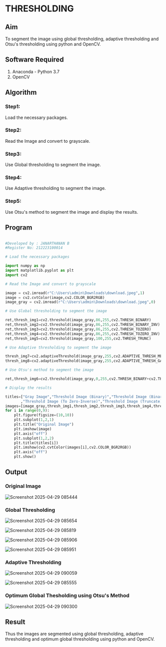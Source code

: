 # THRESHOLDING
## Aim
To segment the image using global thresholding, adaptive thresholding and Otsu's thresholding using python and OpenCV.

## Software Required
1. Anaconda - Python 3.7
2. OpenCV

## Algorithm

### Step1:
Load the necessary packages.

### Step2:
Read the Image and convert to grayscale.

### Step3:
Use Global thresholding to segment the image.

### Step4:
Use Adaptive thresholding to segment the image.

### Step5:
Use Otsu's method to segment the image and display the results.

## Program


```python

#Developed by : JANARTHANAN B
#Register No: 212223100014

# Load the necessary packages

import numpy as np
import matplotlib.pyplot as plt
import cv2

# Read the Image and convert to grayscale

image = cv2.imread(r"C:\Users\admin\Downloads\download.jpeg",1)
image = cv2.cvtColor(image,cv2.COLOR_BGR2RGB)
image_gray = cv2.imread(r"C:\Users\admin\Downloads\download.jpeg",0)

# Use Global thresholding to segment the image

ret,thresh_img1=cv2.threshold(image_gray,86,255,cv2.THRESH_BINARY)
ret,thresh_img2=cv2.threshold(image_gray,86,255,cv2.THRESH_BINARY_INV)
ret,thresh_img3=cv2.threshold(image_gray,86,255,cv2.THRESH_TOZERO)
ret,thresh_img4=cv2.threshold(image_gray,86,255,cv2.THRESH_TOZERO_INV)
ret,thresh_img5=cv2.threshold(image_gray,100,255,cv2.THRESH_TRUNC)

# Use Adaptive thresholding to segment the image

thresh_img7=cv2.adaptiveThreshold(image_gray,255,cv2.ADAPTIVE_THRESH_MEAN_C,cv2.THRESH_BINARY,11,2)
thresh_img8=cv2.adaptiveThreshold(image_gray,255,cv2.ADAPTIVE_THRESH_GAUSSIAN_C,cv2.THRESH_BINARY,11,2)

# Use Otsu's method to segment the image 

ret,thresh_img6=cv2.threshold(image_gray,0,255,cv2.THRESH_BINARY+cv2.THRESH_OTSU)

# Display the results

titles=["Gray Image","Threshold Image (Binary)","Threshold Image (Binary Inverse)","Threshold Image (To Zero)"
       ,"Threshold Image (To Zero-Inverse)","Threshold Image (Truncate)","Otsu","Adaptive Threshold (Mean)","Adaptive Threshold (Gaussian)"]
images=[image_gray,thresh_img1,thresh_img2,thresh_img3,thresh_img4,thresh_img5,thresh_img6,thresh_img7,thresh_img8]
for i in range(0,9):
    plt.figure(figsize=(10,10))
    plt.subplot(1,2,1)
    plt.title("Original Image")
    plt.imshow(image)
    plt.axis("off")
    plt.subplot(1,2,2)
    plt.title(titles[i])
    plt.imshow(cv2.cvtColor(images[i],cv2.COLOR_BGR2RGB))
    plt.axis("off")
    plt.show()

```
## Output

### Original Image
![Screenshot 2025-04-29 085444](https://github.com/user-attachments/assets/233633c4-c412-4562-b8cf-8cf6a0d0a070)



### Global Thresholding


![Screenshot 2025-04-29 085654](https://github.com/user-attachments/assets/0aae90ec-73a0-439d-ba27-b5d2411ff7c6)

![Screenshot 2025-04-29 085819](https://github.com/user-attachments/assets/9984ae49-21d1-4179-b55b-a570864f7daf)

![Screenshot 2025-04-29 085906](https://github.com/user-attachments/assets/d7add91a-e0c7-47f8-908f-547f8077c92e)

![Screenshot 2025-04-29 085951](https://github.com/user-attachments/assets/25efb983-af0b-48a1-82e0-9e869629f135)




### Adaptive Thresholding

![Screenshot 2025-04-29 090059](https://github.com/user-attachments/assets/c1f90fa3-c916-4f7d-bdd1-73e4dc758265)

![Screenshot 2025-04-29 085555](https://github.com/user-attachments/assets/c68bc0db-e74c-4530-a110-ea16d4903606)




### Optimum Global Thesholding using Otsu's Method

![Screenshot 2025-04-29 090300](https://github.com/user-attachments/assets/a1418ef1-5114-4f4c-994f-3d5d00bba67a)




## Result
Thus the images are segmented using global thresholding, adaptive thresholding and optimum global thresholding using python and OpenCV.
